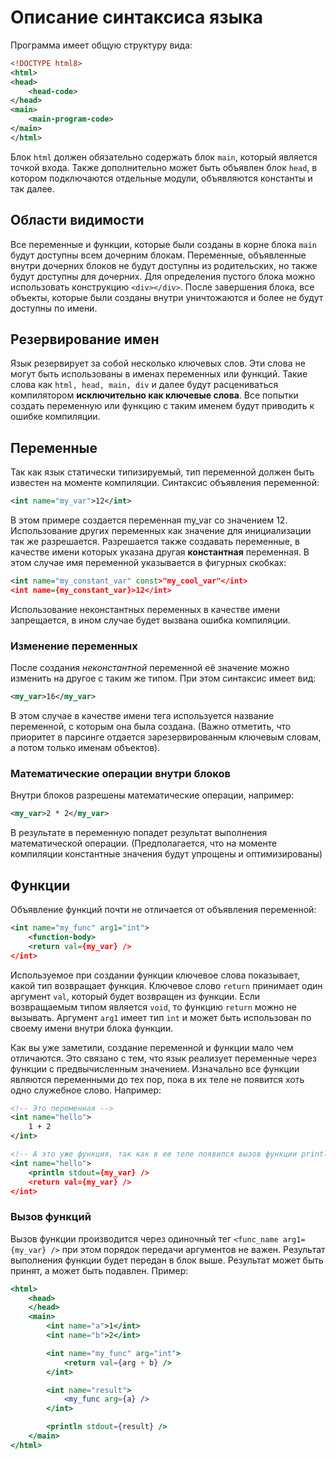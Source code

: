# Описание синтаксиса языка

Программа имеет общую структуру вида:
```xml
<!DOCTYPE html8>
<html>
<head>
    <head-code>
</head>
<main>
    <main-program-code>
</main>
</html>
```

Блок `html` должен обязательно содержать блок `main`, который является точкой входа. Также дополнительно может быть объявлен блок `head`, в котором подключаются отдельные модули, объявляются константы и так далее.

## Области видимости
Все переменные и функции, которые были созданы в корне блока `main` будут доступны всем дочерним блокам. Переменные, объявленные внутри дочерних блоков не будут доступны из родительских, но также будут доступны для дочерних. Для определения пустого блока можно использовать конструкцию `<div></div>`. После завершения блока, все объекты, которые были созданы внутри уничтожаются и более не будут доступны по имени.

## Резервирование имен
Язык резервирует за собой несколько ключевых слов. Эти слова не могут быть использованы в именах переменных или функций. Такие слова как `html, head, main, div` и далее будут расцениваться компилятором **исключительно как ключевые слова**. Все попытки создать переменную или функцию с таким именем будут приводить к ошибке компиляции.

## Переменные
Так как язык статически типизируемый, тип переменной должен быть известен на моменте компиляции. Синтаксис объявления переменной:
```xml
<int name="my_var">12</int>
```

В этом примере создается переменная my_var со значением 12. Использование других переменных как значение для инициализации так же разрешается. Разрешается также создавать переменные, в качестве имени которых указана другая **константная** переменная. В этом случае имя переменной указывается в фигурных скобках: 
```xml
<int name="my_constant_var" const>"my_cool_var"</int>
<int name={my_constant_var}>12</int>
```

Использование неконстантных переменных в качестве имени запрещается, в ином случае будет вызвана ошибка компиляции.

### Изменение переменных
После создания *неконстантной* переменной её значение можно изменить на другое с таким же типом. При этом синтаксис имеет вид:
```xml
<my_var>16</my_var>
```

В этом случае в качестве имени тега используется название переменной, с которым она была создана. (Важно отметить, что приоритет в парсинге отдается зарезервированным ключевым словам, а потом только именам объектов).

### Математические операции внутри блоков
Внутри блоков разрешены математические операции, например:
```xml
<my_var>2 * 2</my_var>
```

В результате в переменную попадет результат выполнения математической операции. (Предполагается, что на моменте компиляции константные значения будут упрощены и оптимизированы)

## Функции
Объявление функций почти не отличается от объявления переменной:
```xml
<int name="my_func" arg1="int">
    <function-body>
    <return val={my_var} />
</int>
```

Используемое при создании функции ключевое слова показывает, какой тип возвращает функция. Ключевое слово `return` принимает один аргумент `val`, который будет возвращен из функции. Если возвращаемым типом является `void`, то функцию `return` можно не вызывать.
Аргумент `arg1` имеет тип `int` и может быть использован по своему имени внутри блока функции.    

Как вы уже заметили, создание переменной и функции мало чем отличаются. Это связано с тем, что язык реализует переменные через функции с предвычисленным значением. Изначально все функции являются переменными до тех пор, пока в их теле не появится хоть одно служебное слово. Например:

```xml
<!-- Это переменная -->
<int name="hello">
    1 + 2
</int>

<!-- А это уже функция, так как в ее теле появился вызов функции println -->
<int name="hello">
    <println stdout={my_var} />
    <return val={my_var} />
</int>
```

### Вызов функций
Вызов функции производится через одиночный тег `<func_name arg1={my_var} />` при этом порядок передачи аргументов не важен. Результат выполнения функции будет передан в блок выше. Результат может быть принят, а может быть подавлен. Пример:
```jsx
<html>
    <head>
    </head>
    <main>
        <int name="a">1</int>
        <int name="b">2</int>

        <int name="my_func" arg="int">
            <return val={arg + b} />
        </int>

        <int name="result">
            <my_func arg={a} />
        </int>

        <println stdout={result} />
    </main>
</html>
```